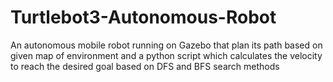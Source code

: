 # Turtlebot3-Autonomous-Robot
An autonomous mobile robot running on Gazebo that plan its path based on given map of environment and a python script which calculates the velocity to reach the desired goal based on DFS and BFS search methods 
